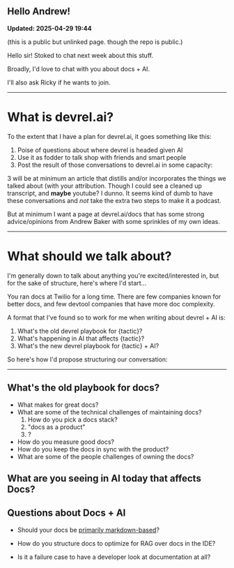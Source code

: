 ## Hello Andrew! 

**Updated: 2025-04-29 19:44**

(this is a public but unlinked page. though the repo is public.)

Hello sir! Stoked to chat next week about this stuff. 

Broadly, I'd love to chat with you about docs + AI. 

I'll also ask Ricky if he wants to join. 

---- 

# What is devrel.ai? 

To the extent that I have a plan for devrel.ai, it goes something like this: 

1. Poise of questions about where devrel is headed given AI 
2. Use it as fodder to talk shop with friends and smart people 
3. Post the result of those conversations to devrel.ai in some capacity: 

3 will be at minimum an article that distills and/or incorporates the things we talked about (with your attribution. Though I could see a cleaned up transcript, and **maybe** youtube? I dunno. It seems kind of dumb to have these conversations and *not* take the extra two steps to make it a podcast. 

But at minimum I want a page at devrel.ai/docs that has some strong advice/opinions from Andrew Baker with some sprinkles of my own ideas. 

------

# What should we talk about? 

I'm generally down to talk about anything you're excited/interested in, but for the sake of structure, here's where I'd start... 

You ran docs at Twilio for a long time. There are few companies known for better docs, and few devtool companies that have more doc complexity. 

A format that I've found so to work for me when writing about devrel + AI is: 

1. What's the old devrel playbook for {tactic}? 
2. What's happening in AI that affects {tactic}? 
3. What's the new devrel playbook for {tactic} + AI? 

So here's how I'd propose structuring our conversation: 

----

## What's the old playbook for docs?

* What makes for great docs? 
* What are some of the technical challenges of maintaining docs? 
	1. How do you pick a docs stack? 
	2. "docs as a product" 
	3. ? 
* How do you measure good docs? 
* How do you keep the docs in sync with the product? 
* What are some of the people challenges of owning the docs? 


## What are you seeing in AI today that affects Docs? 



## Questions about Docs + AI 

* Should your docs be [primarily markdown-based](https://x.com/karpathy/status/1914488029873627597)? 

* How do you structure docs to optimize for RAG over docs in the IDE? 
  
* Is it a failure case to have a developer look at documentation at all?

